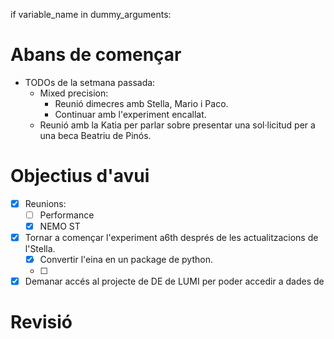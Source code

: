 if variable_name in dummy_arguments:
# Abans de començar
- TODOs de la setmana passada:
	- Mixed precision:
		- Reunió dimecres amb Stella, Mario i Paco.
		- Continuar amb l'experiment encallat.
	- Reunió amb la Katia per parlar sobre presentar una sol·licitud per a una beca Beatriu de Pinós.
# Objectius d'avui
- [x] Reunions:
	- [ ] Performance
	- [x] NEMO ST
- [x] Tornar a començar l'experiment a6th després de les actualitzacions de l'Stella.
	- [x] Convertir l'eina en un package de python.
	- [ ] 
- [x] Demanar accés al projecte de DE de LUMI per poder accedir a dades de 
# Revisió






























































































































































































































































































































































































































































































































































































































































































































































































































































































































































































































































































































































































































































































































































































































































































































































































































































































































































































































































































































































































































































































































































































































































































































































































































































































































































































































































































































































































































































































































































































































































































































































































































































































































































































































































































































































































































































































































































































































































































































































































































































































































































































































































































































































































































































































































































































































































































































































































































































































































































































































































